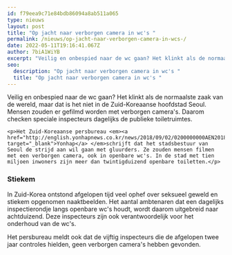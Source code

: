 ```yaml
---
id: f79eea9c71e84bdb86094a8ab511a065
type: nieuws
layout: post
title: "Op jacht naar verborgen camera in wc's "
permalink: /nieuws/op-jacht-naar-verborgen-camera-in-wcs-/
date: 2022-05-11T19:16:41.067Z
author: 7biA1WiYB
excerpt: "Veilig en onbespied naar de wc gaan? Het klinkt als de normaalste zaak van de wereld, maar dat is het niet in de Zuid-Koreaanse hoofdstad Seoul. Mensen zouden er gefilmd worden met verborgen camera's. Daarom checken speciale inspecteurs dagelijks de publieke toiletruimtes.  "
seo:
  description: "Op jacht naar verborgen camera in wc's "
  title: "Op jacht naar verborgen camera in wc's "
---
```

Veilig en onbespied naar de wc gaan? Het klinkt als de normaalste zaak van de wereld, maar dat is het niet in de Zuid-Koreaanse hoofdstad Seoul. Mensen zouden er gefilmd worden met verborgen camera's. Daarom checken speciale inspecteurs dagelijks de publieke toiletruimtes.  

    <p>Het Zuid-Koreaanse persbureau <em><a href="http://english.yonhapnews.co.kr/news/2018/09/02/0200000000AEN20180902002300315.html" target="_blank">Yonhap</a> </em>schrijft dat het stadsbestuur van Seoul de strijd aan wil gaan met gluurders. Ze zouden mensen filmen met een verborgen camera, ook in openbare wc's. In de stad met tien miljoen inwoners zijn meer dan twintigduizend openbare toiletten.</p>
<h3>Stiekem</h3>
<p>In Zuid-Korea ontstond afgelopen tijd veel ophef over seksueel geweld en stiekem opgenomen naaktbeelden. Het aantal ambtenaren dat een dagelijks inspectierondje langs openbare wc's houdt, wordt daarom uitgebreid naar achtduizend. Deze inspecteurs zijn ook verantwoordelijk voor het onderhoud van de wc's.</p>
<p>Het persbureau meldt ook dat de vijftig inspecteurs die de afgelopen twee jaar controles hielden, geen verborgen camera's hebben gevonden.</p>  
